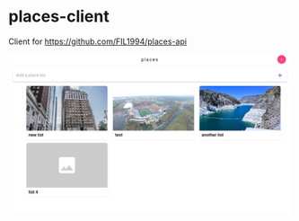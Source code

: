 # places-client

Client for https://github.com/FIL1994/places-api

<kbd>
  <img src="https://raw.githubusercontent.com/FIL1994/places-client/master/screenshots/place-lists.png" />
</kbd>
